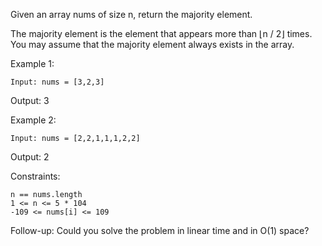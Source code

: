 Given an array nums of size n, return the majority element.

The majority element is the element that appears more than ⌊n / 2⌋ times. You may assume that the majority element
always exists in the array.

Example 1:

    Input: nums = [3,2,3]

Output: 3

Example 2:

    Input: nums = [2,2,1,1,1,2,2]

Output: 2

Constraints:

    n == nums.length
    1 <= n <= 5 * 104
    -109 <= nums[i] <= 109

Follow-up: Could you solve the problem in linear time and in O(1) space?